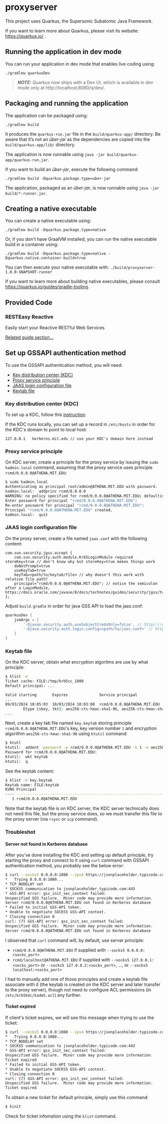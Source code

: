 # proxyserver

This project uses Quarkus, the Supersonic Subatomic Java Framework.

If you want to learn more about Quarkus, please visit its website: https://quarkus.io/ .

## Running the application in dev mode

You can run your application in dev mode that enables live coding using:

```shell script
./gradlew quarkusDev
```

> **_NOTE:_** Quarkus now ships with a Dev UI, which is available in dev mode only at http://localhost:8080/q/dev/.

## Packaging and running the application

The application can be packaged using:

```shell script
./gradlew build
```

It produces the `quarkus-run.jar` file in the `build/quarkus-app/` directory.
Be aware that it’s not an _über-jar_ as the dependencies are copied into the `build/quarkus-app/lib/` directory.

The application is now runnable using `java -jar build/quarkus-app/quarkus-run.jar`.

If you want to build an _über-jar_, execute the following command:

```shell script
./gradlew build -Dquarkus.package.type=uber-jar
```

The application, packaged as an _über-jar_, is now runnable using `java -jar build/*-runner.jar`.

## Creating a native executable

You can create a native executable using:

```shell script
./gradlew build -Dquarkus.package.type=native
```

Or, if you don't have GraalVM installed, you can run the native executable build in a container using:

```shell script
./gradlew build -Dquarkus.package.type=native -Dquarkus.native.container-build=true
```

You can then execute your native executable with: `./build/proxyserver-1.0.0-SNAPSHOT-runner`

If you want to learn more about building native executables, please consult https://quarkus.io/guides/gradle-tooling.

## Provided Code

### RESTEasy Reactive

Easily start your Reactive RESTful Web Services

[Related guide section...](https://quarkus.io/guides/getting-started-reactive#reactive-jax-rs-resources)

## Set up GSSAPI authentication method

To use the GSSAPI authentication method, you will need:

- [Key distribution center (KDC)](<#key-distribution-center-(kdc)>)
- [Proxy service principle](#proxy-service-principle)
- [JAAS login configuration file](#jaas-login-configuration-file)
- [Keytab file](#keytab-file)

### Key distribution center (KDC)

To set up a KDC, follow this <a href="https://ubuntu.com/server/docs/service-kerberos" target="_blank">instruction</a>.

If the KDC runs locally, you can set up a record in `/etc/hosts` in order for the KDC's domain to point to local host:

```
127.0.0.1	kerberos.mit.edu // use your KDC's domain here instead
```

### Proxy service principle

On KDC server, create a principle for the proxy service by issuing the `sudo kadmin.local` command, assuming that the proxy service uses principle `rcmd/0.0.0.0@ATHENA.MIT.EDU`:

```bash
$ sudo kadmin.local
Authenticating as principal root/admin@ATHENA.MIT.EDU with password.
kadmin.local:  addprinc rcmd/0.0.0.0
WARNING: no policy specified for rcmd/0.0.0.0@ATHENA.MIT.EDU; defaulting to no policy
Enter password for principal "rcmd/0.0.0.0@ATHENA.MIT.EDU":
Re-enter password for principal "rcmd/0.0.0.0@ATHENA.MIT.EDU":
Principal "rcmd/0.0.0.0@ATHENA.MIT.EDU" created.
kadmin.local:  quit
```

### JAAS login configuration file

On the proxy server, create a file named `jaas.conf` with the following content:

```
com.sun.security.jgss.accept {
    com.sun.security.auth.module.Krb5LoginModule required storeKey=true // don't know why but storeKey=true makes things work
    doNotPrompt=true
    useKeyTab=true
    keyTab=<path/to/keytab/file> // why doesn't this work with relative file path?
    principal="rcmd/0.0.0.0@ATHENA.MIT.EDU"; // notice the semicolon after a LoginModule, https://docs.oracle.com/javase/8/docs/technotes/guides/security/jgss/tutorials/LoginConfigFile.html
};
```

Adjust `build.gradle` in order for java GSS API to load the jaas.conf:

```groovy
quarkusDev {
    jvmArgs = [
        '-Djavax.security.auth.useSubjectCredsOnly=false', // https://docs.oracle.com/javase/8/docs/technotes/guides/security/jgss/tutorials/BasicClientServer.html#useSub
        '-Djava.security.auth.login.config=<path/to/jaas.conf>' // https://docs.oracle.com/javase/8/docs/technotes/guides/security/jgss/tutorials/BasicClientServer.html#TheLCF (don't know why relative file path doesn't work)
    ]
}
```

### Keytab file

On the KDC server, obtain what encryption algoritms are use by what principle:

```bash
$ klist -e
Ticket cache: FILE:/tmp/krb5cc_1000
Default principal: ...

Valid starting       Expires              Service principal
...
09/03/2024 10:05:03  10/03/2024 10:03:08  rcmd/0.0.0.0@ATHENA.MIT.EDU
        Etype (skey, tkt): aes256-cts-hmac-sha1-96, aes256-cts-hmac-sha1-96
...
```

Next, create a key tab file named `key.keytab` storing principle `rcmd/0.0.0.0@ATHENA.MIT.EDU`'s key, key version number `1` and encryption algorithm `aes256-cts-hmac-sha1-96` using `ktutil` command:

```bash
$ ktutl
ktutil:  addent -password -p rcmd/0.0.0.0@ATHENA.MIT.EDU -k 1 -e aes256-cts-hmac-sha1-96
Password for rcmd/0.0.0.0@ATHENA.MIT.EDU:
ktutil:  wkt keytab
ktutil:  q
```

See the keytab content:

```bash
$ klist -k key.keytab
Keytab name: FILE:keytab
KVNO Principal
---- --------------------------------------------------------------------------
   1 rcmd/0.0.0.0@ATHENA.MIT.EDU
```

Note that the keytab file is on KDC server, the KDC server technically does not need this file, but the proxy service does, so we must transfer this file to the proxy server (via `rsync` or `scp` command).

### Troubleshot

#### Server not found in Kerberos database

After you've done installing the KDC and setting up default principle, try starting the proxy and connect to it using `curl` command with GSSAPI authentication method, you probably see the below error:

```bash
$ curl --socks5 0.0.0.0:1080 --ipv4 https://jsonplaceholder.typicode.com/todos/1 -v
*   Trying 0.0.0.0:1080...
* TCP_NODELAY set
* SOCKS5 communication to jsonplaceholder.typicode.com:443
* GSS-API error: gss_init_sec_context failed:
Unspecified GSS failure.  Minor code may provide more information.
Server rcmd/0.0.0.0@ATHENA.MIT.EDU not found in Kerberos database
* Failed to initial GSS-API token.
* Unable to negotiate SOCKS5 GSS-API context.
* Closing connection 0
curl: (7) GSS-API error: gss_init_sec_context failed:
Unspecified GSS failure.  Minor code may provide more information.
Server rcmd/0.0.0.0@ATHENA.MIT.EDU not found in Kerberos database
```

I observed that `curl` command will, by default, use server principle:

- `rcmd/0.0.0.0@ATHENA.MIT.EDU` if supplied with `--socks5 0.0.0.0:<socks_port>`
- `rcmd/localhost@ATHENA.MIT.EDU` if supplied with `--socks5 127.0.0.1:<socks_port>` or `--socks5 127.0.0.2:<socks_port>`, ..., or `--socks5 localhost:<socks_port>`

I had to manually add one of those principles and create a keytab file associate with it (the keytab is created on the KDC server and later transfer to the proxy server), though not need to configure ACL permissions (in `/etc/krb5kdc/kadm5.acl`) any further.

#### Ticket expired

If client's ticket expires, we will see this message when trying to use the ticket:

```bash
$ curl --socks5 0.0.0.0:1080 --ipv4 https://jsonplaceholder.typicode.com/todos/1 -v
*   Trying 0.0.0.0:1080...
* TCP_NODELAY set
* SOCKS5 communication to jsonplaceholder.typicode.com:443
* GSS-API error: gss_init_sec_context failed:
Unspecified GSS failure.  Minor code may provide more information.
Ticket expired
* Failed to initial GSS-API token.
* Unable to negotiate SOCKS5 GSS-API context.
* Closing connection 0
curl: (7) GSS-API error: gss_init_sec_context failed:
Unspecified GSS failure.  Minor code may provide more information.
Ticket expired
```

To obtain a new ticket for default principle, simply use this command:

```bash
$ kinit
```

Check for ticket infomation using the `klist` command.
